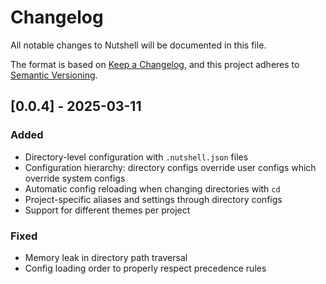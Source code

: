 # Changelog

All notable changes to Nutshell will be documented in this file.

The format is based on [Keep a Changelog](https://keepachangelog.com/en/1.0.0/),
and this project adheres to [Semantic Versioning](https://semver.org/spec/v2.0.0.html).

## [0.0.4] - 2025-03-11

### Added
- Directory-level configuration with `.nutshell.json` files
- Configuration hierarchy: directory configs override user configs which override system configs
- Automatic config reloading when changing directories with `cd`
- Project-specific aliases and settings through directory configs
- Support for different themes per project

### Fixed
- Memory leak in directory path traversal
- Config loading order to properly respect precedence rules